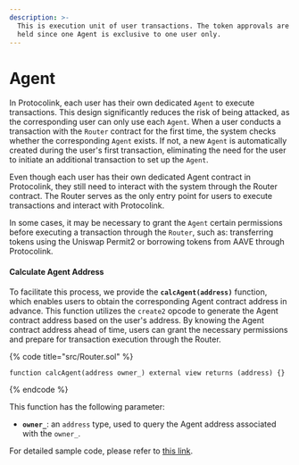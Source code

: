 ```yaml
---
description: >-
  This is execution unit of user transactions. The token approvals are securely
  held since one Agent is exclusive to one user only.
---
```


# Agent

In Protocolink, each user has their own dedicated `Agent` to execute transactions. This design significantly reduces the risk of being attacked, as the corresponding user can only use each `Agent`. When a user conducts a transaction with the `Router` contract for the first time, the system checks whether the corresponding `Agent` exists. If not, a new `Agent` is automatically created during the user's first transaction, eliminating the need for the user to initiate an additional transaction to set up the `Agent`.

Even though each user has their own dedicated Agent contract in Protocolink, they still need to interact with the system through the Router contract. The Router serves as the only entry point for users to execute transactions and interact with Protocolink.

In some cases, it may be necessary to grant the `Agent` certain permissions before executing a transaction through the `Router`, such as: transferring tokens using the Uniswap Permit2 or borrowing tokens from AAVE through Protocolink.

#### Calculate Agent Address

To facilitate this process, we provide the **`calcAgent(address)`** function, which enables users to obtain the corresponding Agent contract address in advance. This function utilizes the `create2` opcode to generate the Agent contract address based on the user's address. By knowing the Agent contract address ahead of time, users can grant the necessary permissions and prepare for transaction execution through the Router.

{% code title="src/Router.sol" %}
```solidity
function calcAgent(address owner_) external view returns (address) {}
```
{% endcode %}

This function has the following parameter:

* **`owner_`**: an `address` type, used to query the Agent address associated with the `owner_`.

For detailed sample code, please refer to [this link](https://github.com/dinngo/composable-router-contract/blob/release/v0.1.0-ethtaipei/test/utils/SpenderPermitUtils.sol#L48).
